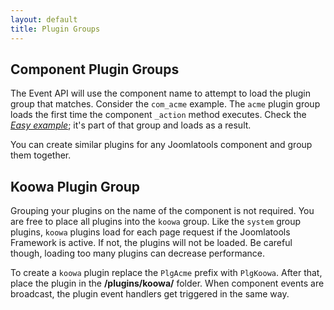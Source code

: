 ```yaml
---
layout: default
title: Plugin Groups
---        
```

        
## Component Plugin Groups

The Event API will use the component name to attempt to load the plugin group that matches. Consider the `com_acme` example. The `acme` plugin group loads the first time the component  `_action` method executes. Check the [_Easy example_](/framework/plugins.html#easy-example); it's part of that group and loads as a result. 

You can create similar plugins for any Joomlatools component and group them together. 

## Koowa Plugin Group

Grouping your plugins on the name of the component is not required. You are free to place all plugins into the `koowa` group. Like the `system` group plugins, `koowa` plugins load for each page request if the Joomlatools Framework is active. If not, the plugins will not be loaded. Be careful though, loading too many plugins can decrease performance. 

To create a `koowa` plugin replace the `PlgAcme` prefix with `PlgKoowa`. After that, place the plugin in the **/plugins/koowa/** folder.  When component events are broadcast, the plugin event handlers get triggered in the same way.

